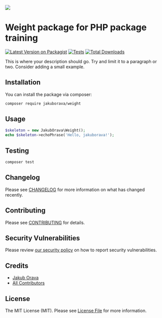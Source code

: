 
[<img src="https://github-ads.s3.eu-central-1.amazonaws.com/support-ukraine.svg?t=1" />](https://supportukrainenow.org)

# Weight package for PHP package training

[![Latest Version on Packagist](https://img.shields.io/packagist/v/jakuborava/weight.svg?style=flat-square)](https://packagist.org/packages/jakuborava/weight)
[![Tests](https://github.com/jakuborava/weight/actions/workflows/run-tests.yml/badge.svg?branch=main)](https://github.com/jakuborava/weight/actions/workflows/run-tests.yml)
[![Total Downloads](https://img.shields.io/packagist/dt/jakuborava/weight.svg?style=flat-square)](https://packagist.org/packages/jakuborava/weight)

This is where your description should go. Try and limit it to a paragraph or two. Consider adding a small example.

## Installation

You can install the package via composer:

```bash
composer require jakuborava/weight
```

## Usage

```php
$skeleton = new JakubOrava\Weight();
echo $skeleton->echoPhrase('Hello, jakuborava!');
```

## Testing

```bash
composer test
```

## Changelog

Please see [CHANGELOG](CHANGELOG.md) for more information on what has changed recently.

## Contributing

Please see [CONTRIBUTING](https://github.com/spatie/.github/blob/main/CONTRIBUTING.md) for details.

## Security Vulnerabilities

Please review [our security policy](../../security/policy) on how to report security vulnerabilities.

## Credits

- [Jakub Orava](https://github.com/jakuborava)
- [All Contributors](../../contributors)

## License

The MIT License (MIT). Please see [License File](LICENSE.md) for more information.
